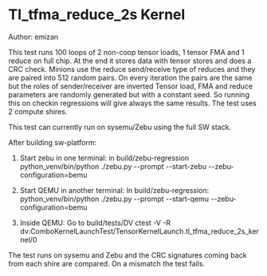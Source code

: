 
Tl_tfma_reduce_2s Kernel
========================

Author: emizan

This test runs 100 loops of 2 non-coop tensor loads, 1 tensor FMA and 1 reduce  on full chip.
At the end it stores data with tensor stores and does a CRC check. Minions use the reduce send/receive
type of reduces and they are paired into 512 random pairs. On every iteration the pairs are the same
but the roles of sender/receiver are inverted
Tensor load, FMA and reduce parameters are randomly generated but with a constant seed.
So running this on checkin regressions will give always the same results.
The test uses 2 compute shires.

This test can currently run on sysemu/Zebu using the full SW stack.

After building sw-platform:
1. Start zebu in one terminal: in build/zebu-regression 
python_venv/bin/python ./zebu.py --prompt --start-zebu --zebu-configuration=bemu

2. Start QEMU in another terminal: In build/zebu-regression:
python_venv/bin/python ./zebu.py --prompt --start-qemu --zebu-configuration=bemu

3. Inside QEMU:
Go to build/tests/DV
ctest -V -R dv:ComboKernelLaunchTest/TensorKernelLaunch.tl_tfma_reduce_2s_kernel/0

The test runs on sysemu and Zebu and the CRC signatures coming back from each shire
are compared. On a mismatch the test fails.
